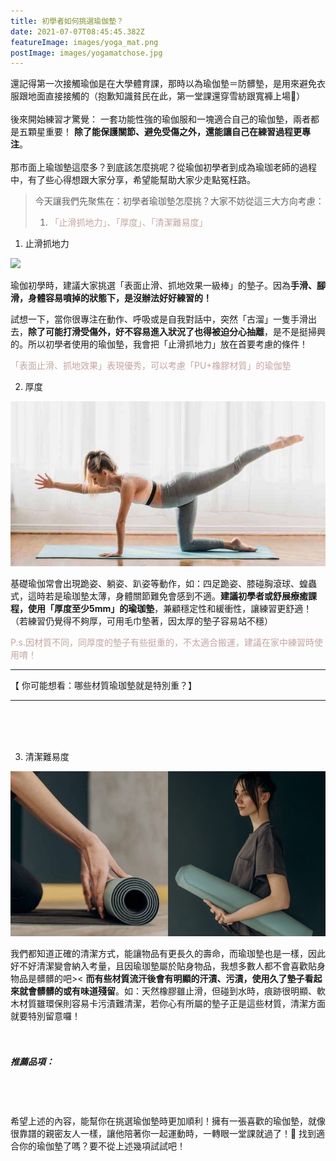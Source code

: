 ```yaml
---
title: 初學者如何挑選瑜伽墊？
date: 2021-07-07T08:45:45.382Z
featureImage: images/yoga_mat.png
postImage: images/yogamatchose.jpg
---
```

還記得第一次接觸瑜伽是在大學體育課，那時以為瑜伽墊＝防髒墊，是用來避免衣服跟地面直接接觸的（抱歉知識貧民在此，第一堂課還穿雪紡跟寬褲上場🙂）
<br>
<br>
後來開始練習才驚覺：
一套功能性強的瑜伽服和一塊適合自己的瑜伽墊，兩者都是五顆星重要！
**除了能保護關節、避免受傷之外，還能讓自己在練習過程更專注**。
<br>
<br>
那市面上瑜珈墊這麼多？到底該怎麼挑呢？從瑜伽初學者到成為瑜珈老師的過程中，有了些心得想跟大家分享，希望能幫助大家少走點冤枉路。

> 今天讓我們先聚焦在：初學者瑜珈墊怎麼挑？大家不妨從這三大方向考慮：
>
>  1. <font color=#c3a6a0>「止滑抓地力」、「厚度」、「清潔難易度」</font>

1. 止滑抓地力

![](https://xuani-yoga.tk/images/dogpose2.jpg)

瑜伽初學時，建議大家挑選「表面止滑、抓地效果一級棒」的墊子。因為**手滑、腳滑，身體容易噴掉的狀態下，是沒辦法好好練習的！**

試想一下，當你很專注在動作、呼吸或是自我對話中，突然「古溜」一隻手滑出去，**除了可能打滑受傷外，好不容易進入狀況了也得被迫分心抽離**，是不是挺掃興的。所以初學者使用的瑜伽墊，我會把「止滑抓地力」放在首要考慮的條件！

<font color=#c3a6a0>「表面止滑、抓地效果」表現優秀，可以考慮「PU+橡膠材質」的瑜伽墊</font>

2. 厚度

![](images/all-four.jpg)

基礎瑜伽常會出現跪姿、躺姿、趴姿等動作，如：四足跪姿、膝碰胸滾球、蝗蟲式，這時若是瑜珈墊太薄，身體關節難免會感到不適。**建議初學者或舒展療癒課程，使用「厚度至少5mm」的瑜珈墊**，兼顧穩定性和緩衝性，讓練習更舒適！（若練習仍覺得不夠厚，可用毛巾墊著，因太厚的墊子容易站不穩）

<font color=#c3a6a0>
P.s.因材質不同，同厚度的墊子有些挺重的，不太適合搬運，建議在家中練習時使用唷！</font>
<br>

- - -

【 你可能想看：哪些材質瑜珈墊就是特別重？】

- - -

<br>
<br>
<br>

3. 清潔難易度

![](images/a3.jpg)

我們都知道正確的清潔方式，能讓物品有更長久的壽命，而瑜珈墊也是一樣，因此好不好清潔變會納入考量，且因瑜珈墊屬於貼身物品，我想多數人都不會喜歡貼身物品是髒髒的吧>< **而有些材質流汗後會有明顯的汗漬、污漬，使用久了墊子看起來就會髒髒的或有味道殘留**。如：天然橡膠雖止滑，但碰到水時，痕跡很明顯、軟木材質雖環保則容易卡污漬難清潔，若你心有所屬的墊子正是這些材質，清潔方面就要特別留意囉！
<br>
<br>
<br>

##### 推薦品項：

<br>
<br>
<br>
希望上述的內容，能幫你在挑選瑜伽墊時更加順利！擁有一張喜歡的瑜伽墊，就像很靠譜的親密友人一樣，讓他陪著你一起運動時，一轉眼一堂課就過了！🥰 找到適合你的瑜伽墊了嗎？要不從上述幾項試試吧！